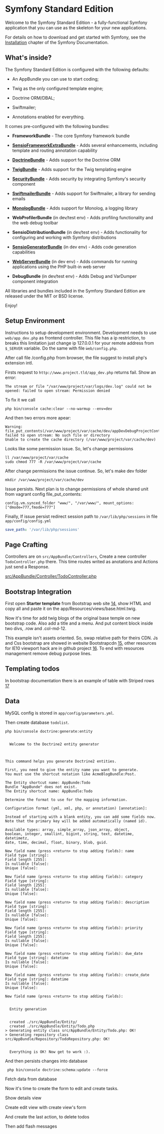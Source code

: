 Symfony Standard Edition
========================

Welcome to the Symfony Standard Edition - a fully-functional Symfony
application that you can use as the skeleton for your new applications.

For details on how to download and get started with Symfony, see the
[Installation][1] chapter of the Symfony Documentation.

What's inside?
--------------

The Symfony Standard Edition is configured with the following defaults:

  * An AppBundle you can use to start coding;

  * Twig as the only configured template engine;

  * Doctrine ORM/DBAL;

  * Swiftmailer;

  * Annotations enabled for everything.

It comes pre-configured with the following bundles:

  * **FrameworkBundle** - The core Symfony framework bundle

  * [**SensioFrameworkExtraBundle**][6] - Adds several enhancements, including
    template and routing annotation capability

  * [**DoctrineBundle**][7] - Adds support for the Doctrine ORM

  * [**TwigBundle**][8] - Adds support for the Twig templating engine

  * [**SecurityBundle**][9] - Adds security by integrating Symfony's security
    component

  * [**SwiftmailerBundle**][10] - Adds support for Swiftmailer, a library for
    sending emails

  * [**MonologBundle**][11] - Adds support for Monolog, a logging library

  * **WebProfilerBundle** (in dev/test env) - Adds profiling functionality and
    the web debug toolbar

  * **SensioDistributionBundle** (in dev/test env) - Adds functionality for
    configuring and working with Symfony distributions

  * [**SensioGeneratorBundle**][13] (in dev env) - Adds code generation
    capabilities

  * [**WebServerBundle**][14] (in dev env) - Adds commands for running applications
    using the PHP built-in web server

  * **DebugBundle** (in dev/test env) - Adds Debug and VarDumper component
    integration

All libraries and bundles included in the Symfony Standard Edition are
released under the MIT or BSD license.

Enjoy!

## Setup Environment

Instructions to setup development environment. Development needs to use
`web/app_dev.php` as frontend controller. This file has a ip restriction, to
breaks this limitation just change ip 127.0.0.1 for your remote address from
`$_SERVER` variable. Do the same with file `ẁeb/config.php`.

After call file /config.php from browser, the file suggest to install php's
extension intl.

Firsts request to `http://www.project.tld/app_dev.php` returns fail. Show an
error:

```
The stream or file "/var/www/project/var/logs/dev.log" could not be opened: failed to open stream: Permission denied
```

To fix it we call

```shell
php bin/console cache:clear --no-warmup --env=dev
```

And then two errors more apear:

```
Warning: file_put_contents(/var/www/project/var/cache/dev/appDevDebugProjectContainerDeprecations.log): failed to open stream: No such file or directory
Unable to create the cache directory (/var/www/project/var/cache/dev)
```

Looks like some permission issue. So, let's change permissions

```shell
ll /var/www/project/var/cache
sudo chmod 777 -R /var/www/project/var/cache
```

After change permissions the issue continue. So, let's make dev folder

```shell
mkdir /var/www/project/var/cache/dev
```

Issue persists. Next plan is to change permissions of whole shared unit from
vagrant config file_put_contents:

```
config.vm.synced_folder "www/", "/var/www/", mount_options: ["dmode=777,fmode=777"]
```

Finally, If issue persist redirect session path to `/var/lib/php/sessions` in
file `app/config/config.yml`

```yml
save_path: '/var/lib/php/sessions'
```

## Page Crafting

Controllers are on `src/AppBundle/Controllers`, Create a new controller
`TodoController.php` there. This time routes writed as anotations and Actions
just send a Response.

[src/AppBundle/Controller/TodoController.php]

## Bootstrap Integration

First open **Starter template** from Bootstrap web site [14], show HTML and copy
all and paste it on the app/Resources/views/base.html.twig.

Now it's time for add twig blogs of the original base temple on new bootstrap
code. Also add a title and a menu. And put content block inside two divs, .row
and .col-md-12.

This example isn't assets oriented. So, swap relative path for theirs CDN. Js
and Css bootstrap are showed in website Bootstrapcdn [15], other resources for
IE10 viewport hack are in github project [16]. To end with resources management
remove debug purpose lines.

## Templating todos

In bootstrap documentation there is an example of table with Striped rows [17]

## Data

MySQL config is stored in `app/config/parameters.yml`.

Then create database `todolist`.


```shell
php bin/console doctrine:generate:entity


  Welcome to the Doctrine2 entity generator



This command helps you generate Doctrine2 entities.

First, you need to give the entity name you want to generate.
You must use the shortcut notation like AcmeBlogBundle:Post.

The Entity shortcut name: AppBunde:Todo
Bundle "AppBunde" does not exist.
The Entity shortcut name: AppBundle:Todo

Determine the format to use for the mapping information.

Configuration format (yml, xml, php, or annotation) [annotation]:

Instead of starting with a blank entity, you can add some fields now.
Note that the primary key will be added automatically (named id).

Available types: array, simple_array, json_array, object,
boolean, integer, smallint, bigint, string, text, datetime, datetimetz,
date, time, decimal, float, binary, blob, guid.

New field name (press <return> to stop adding fields): name
Field type [string]:
Field length [255]:
Is nullable [false]:
Unique [false]:

New field name (press <return> to stop adding fields): category
Field type [string]:
Field length [255]:
Is nullable [false]:
Unique [false]:

New field name (press <return> to stop adding fields): description
Field type [string]:
Field length [255]:
Is nullable [false]:
Unique [false]:

New field name (press <return> to stop adding fields): priority
Field type [string]:
Field length [255]:
Is nullable [false]:
Unique [false]:

New field name (press <return> to stop adding fields): due_date
Field type [string]: datetime
Is nullable [false]:
Unique [false]:

New field name (press <return> to stop adding fields): create_date
Field type [string]: datetime
Is nullable [false]:
Unique [false]:

New field name (press <return> to stop adding fields):


  Entity generation


  created ./src/AppBundle/Entity/
  created ./src/AppBundle/Entity/Todo.php
> Generating entity class src/AppBundle/Entity/Todo.php: OK!
> Generating repository class src/AppBundle/Repository/TodoRepository.php: OK!


  Everything is OK! Now get to work :).

```

And then persists changes into database

```shell
 php bin/console doctrine:schema:update --force
 ```

 Fetch data from database

 Now it's time to create the form to edit and create tasks.

 Show details view

 Create edit view with create view's form

 And create the last action, to delete todos

 Then add flash messages

[1]:  https://symfony.com/doc/3.4/setup.html
[6]:  https://symfony.com/doc/current/bundles/SensioFrameworkExtraBundle/index.html
[7]:  https://symfony.com/doc/3.4/doctrine.html
[8]:  https://symfony.com/doc/3.4/templating.html
[9]:  https://symfony.com/doc/3.4/security.html
[10]: https://symfony.com/doc/3.4/email.html
[11]: https://symfony.com/doc/3.4/logging.html
[13]: https://symfony.com/doc/current/bundles/SensioGeneratorBundle/index.html
[src/AppBundle/Controller/TodoController.php]: src/AppBundle/Controller/TodoController.php
[14]: https://getbootstrap.com/docs/3.3/getting-started/#examples-framework
[15]: https://www.bootstrapcdn.com/
[16]: https://github.com/jdrda/ie10-viewport-bug-workaround/
[17]: https://getbootstrap.com/docs/3.3/css/#tables-striped
